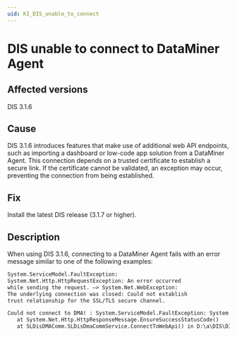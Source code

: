 ```yaml
---
uid: KI_DIS_unable_to_connect
---
```


# DIS unable to connect to DataMiner Agent

## Affected versions

DIS 3.1.6

## Cause

DIS 3.1.6 introduces features that make use of additional web API endpoints, such as importing a dashboard or low-code app solution from a DataMiner Agent. This connection depends on a trusted certificate to establish a secure link. If the certificate cannot be validated, an exception may occur, preventing the connection from being established.

## Fix

Install the latest DIS release (3.1.7 or higher).

## Description

When using DIS 3.1.6, connecting to a DataMiner Agent fails with an error message similar to one of the following examples:

```txt
System.ServiceModel.FaultException: 
System.Net.Http.HttpRequestException: An error occurred 
while sending the request. —> System.Net.WebException: 
The underlying connection was closed: Could not establish 
trust relationship for the SSL/TLS secure channel.
```

```txt
Could not connect to DMA! : System.ServiceModel.FaultException: System.ServiceModel.FaultException: System.Net.Http.HttpRequestException: Response status code does not indicate success: 404 (Not Found).
   at System.Net.Http.HttpResponseMessage.EnsureSuccessStatusCode()
   at SLDisDMAComm.SLDisDmaCommService.ConnectToWebApi() in D:\a\DIS\DIS\ProtocolEditor\SLDisDMAComm\SLDisDmaCommService.cs:line
```
